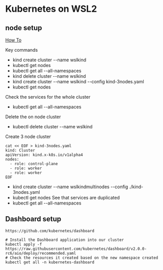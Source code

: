 # Kubernetes on WSL2

## node setup

[How To](https://kubernetes.io/blog/2020/05/21/wsl-docker-kubernetes-on-the-windows-desktop/)

Key commands

- kind create cluster --name wslkind
- kubectl get nodes
- kubectl get all --all-namespaces
- kind delete cluster --name wslkind
- kind create cluster --name wslkind --config kind-3nodes.yaml
- kubectl get nodes

Check the services for the whole cluster

- kubectl get all --all-namespaces

Delete the on node cluster

- kubectl delete cluster --name wslkind

Create 3 node cluster

```
cat << EOF > kind-3nodes.yaml
kind: Cluster
apiVersion: kind.x-k8s.io/v1alpha4
nodes:
  - role: control-plane
  - role: worker
  - role: worker
EOF
```

- kind create cluster --name wslkindmultinodes --config ./kind-3nodes.yaml
- kubectl get nodes
  See that services are duplicated
- kubectl get all --all-namespaces

## Dashboard setup

```
https://github.com/kubernetes/dashboard
```

```
# Install the Dashboard application into our cluster
kubectl apply -f https://raw.githubusercontent.com/kubernetes/dashboard/v2.0.0-rc6/aio/deploy/recommended.yaml
# Check the resources it created based on the new namespace created
kubectl get all -n kubernetes-dashboard
```
